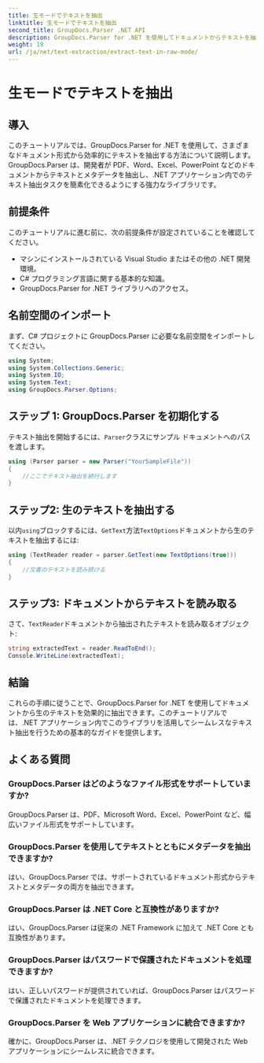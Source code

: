```yaml
---
title: 生モードでテキストを抽出
linktitle: 生モードでテキストを抽出
second_title: GroupDocs.Parser .NET API
description: GroupDocs.Parser for .NET を使用してドキュメントからテキストを抽出する方法を学習します。.NET アプリケーション内で簡単かつ効率的でシームレスなテキスト抽出を実現します。
weight: 19
url: /ja/net/text-extraction/extract-text-in-raw-mode/
---
```


# 生モードでテキストを抽出

## 導入
このチュートリアルでは、GroupDocs.Parser for .NET を使用して、さまざまなドキュメント形式から効率的にテキストを抽出する方法について説明します。GroupDocs.Parser は、開発者が PDF、Word、Excel、PowerPoint などのドキュメントからテキストとメタデータを抽出し、.NET アプリケーション内でのテキスト抽出タスクを簡素化できるようにする強力なライブラリです。
## 前提条件
このチュートリアルに進む前に、次の前提条件が設定されていることを確認してください。
- マシンにインストールされている Visual Studio またはその他の .NET 開発環境。
- C# プログラミング言語に関する基本的な知識。
- GroupDocs.Parser for .NET ライブラリへのアクセス。

## 名前空間のインポート
まず、C# プロジェクトに GroupDocs.Parser に必要な名前空間をインポートしてください。
```csharp
using System;
using System.Collections.Generic;
using System.IO;
using System.Text;
using GroupDocs.Parser.Options;
```
## ステップ 1: GroupDocs.Parser を初期化する
テキスト抽出を開始するには、`Parser`クラスにサンプル ドキュメントへのパスを渡します。
```csharp
using (Parser parser = new Parser("YourSampleFile"))
{
    //ここでテキスト抽出を続行します
}
```
## ステップ2: 生のテキストを抽出する
以内`using`ブロックするには、`GetText`方法`TextOptions`ドキュメントから生のテキストを抽出するには:
```csharp
using (TextReader reader = parser.GetText(new TextOptions(true)))
{
    //文書のテキストを読み続ける
}
```
## ステップ3: ドキュメントからテキストを読み取る
さて、`TextReader`ドキュメントから抽出されたテキストを読み取るオブジェクト:
```csharp
string extractedText = reader.ReadToEnd();
Console.WriteLine(extractedText);
```

## 結論
これらの手順に従うことで、GroupDocs.Parser for .NET を使用してドキュメントから生のテキストを効果的に抽出できます。このチュートリアルでは、.NET アプリケーション内でこのライブラリを活用してシームレスなテキスト抽出を行うための基本的なガイドを提供します。

## よくある質問
### GroupDocs.Parser はどのようなファイル形式をサポートしていますか?
GroupDocs.Parser は、PDF、Microsoft Word、Excel、PowerPoint など、幅広いファイル形式をサポートしています。
### GroupDocs.Parser を使用してテキストとともにメタデータを抽出できますか?
はい、GroupDocs.Parser では、サポートされているドキュメント形式からテキストとメタデータの両方を抽出できます。
### GroupDocs.Parser は .NET Core と互換性がありますか?
はい、GroupDocs.Parser は従来の .NET Framework に加えて .NET Core とも互換性があります。
### GroupDocs.Parser はパスワードで保護されたドキュメントを処理できますか?
はい、正しいパスワードが提供されていれば、GroupDocs.Parser はパスワードで保護されたドキュメントを処理できます。
### GroupDocs.Parser を Web アプリケーションに統合できますか?
確かに、GroupDocs.Parser は、.NET テクノロジを使用して開発された Web アプリケーションにシームレスに統合できます。